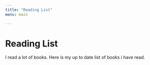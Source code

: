 ```yaml
---
title: "Reading List"
menu: main

---
```


# Reading List

I read a lot of books. Here is my up to date list of books i have read.
